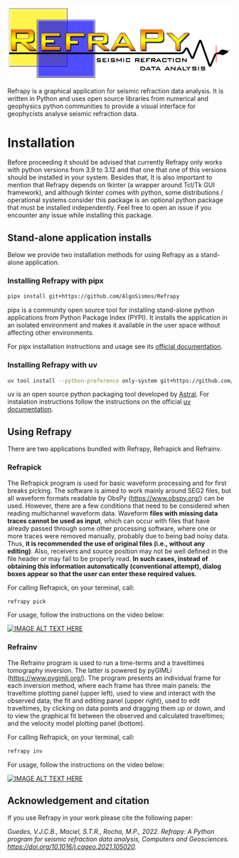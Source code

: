 ![](src/refrapy/images/refrapy_logo.png)

Refrapy is a graphical application for seismic refraction data analysis. It is written in Python and uses 
open source libraries from numerical and geophysics python communities to 
provide a visual interface for geophycists analyse seismic refraction data.

# Installation

Before proceeding it should be advised that currently Refrapy only works with python versions from 3.9 to 3.12 and that one that one of this versions should be installed in your system. Besides that, It is also important to mention that Refrapy depends on tkinter (a wrapper around Tcl/Tk GUI framework), and although tkinter comes with python, some  distributions / operational systems consider this package is an optional python package that must be installed independently. Feel free to open an issue if you encounter any issue while installing this package.

## Stand-alone application installs

Below we provide two installation methods for using Refrapy as a stand-alone application.

### Installing Refrapy with pipx
```bash
pipx install git+https://github.com/AlgoSismos/Refrapy
```

pipx is a community open source tool for installing stand-alone python applications from Python Package Index (PYPI). It installs the application in an isolated environment and makes it available in the user space 
without affecting other environments.

For pipx installation instructions and usage see its [official documentation](https://pipx.pypa.io/stable/docs/).

### Installing Refrapy with uv

```bash
uv tool install --python-preference only-system git+https://github.com/AlgoSismos/Refrapy
```

uv is an open source python packaging tool developed by [Astral](https://astral.sh/). For instalation instructions follow the instructions on the official [uv documentation](https://docs.astral.sh/uv/).

<!-- ### Installing Refrapy using pip/env


### Installing Refrapy using conda

THE DESCRIPTION BELOW IS OUTDATED:

It is recommended the use of Anaconda (https://www.anaconda.com/), because it simplifies package management.
Once it is installed, run the following commands on the Anaconda prompt (**tested on Windows 10 system, with Python 3.8.13**):

   ```
   conda create -n refrapy python=3.8
   conda activate refrapy
   conda install obspy
   conda install -c gimli -c conda-forge pygimli
   pip install pmw
   ```
    
Once all the necessary packages are installed, extract Refrapick.py, Refrainv.py and the images folder to a directory on your computer. Sample data are also available for download.

You can execute the Python files by running:

   ```
   python Refrapick.py
   python Refrainv.py
   ``` -->

## Using Refrapy

There are two applications bundled with Refrapy, Refrapick and Refrainv. 

### Refrapick

The Refrapick program is used for basic waveform processing and for first breaks picking. The software is aimed to work mainly around SEG2 files, but all waveform formats readable by ObsPy (https://www.obspy.org/) can be used. However, there are a few conditions that need to be considered when reading multichannel waveform data. Waveform **files with missing data traces cannot be used as input**, which can occur with files that have already passed through some other processing software, where one or more traces were removed manually, probably due to being bad noisy data. Thus, **it is recommended the use of original files (i.e., without any editing)**. Also, receivers and source position may not be well defined in the file header or may fail to be properly read. **In such cases, instead of obtaining this information automatically (conventional attempt), dialog boxes appear so that the user can enter these required values**.

For calling Refrapick, on your terminal, call:
```bash
refrapy pick
```

For usage, follow the instructions on the video below:

[![IMAGE ALT TEXT HERE](https://img.youtube.com/vi/3a9eZW4WKjI/0.jpg)](https://www.youtube.com/watch?v=3a9eZW4WKjI)


### Refrainv

The Refrainv program is used to run a time-terms and a traveltimes tomography inversion. The latter is powered by pyGIMLi (https://www.pygimli.org/). The program presents an individual frame for each inversion method, where each frame has three main panels: the traveltime plotting panel (upper left), used to view and interact with the observed data; the fit and editing panel (upper right), used to edit traveltimes, by clicking on data points and dragging them up or down, and to view the graphical fit between the observed and calculated traveltimes; and the velocity model plotting panel (bottom). 

For calling Refrapick, on your terminal, call:
```bash
refrapy inv
```

For usage, follow the instructions on the video below:

[![IMAGE ALT TEXT HERE](https://img.youtube.com/vi/rOJjxoc2cbU/0.jpg)](https://www.youtube.com/watch?v=rOJjxoc2cbU)

<!-- ## Reporting errors and asking questions

We encourage users to open an issue in this repository when encountering an error or when in doubt about a functionality or any other subject regarding the use of the software. Please keep in mind that, in its current state, Refrapy is mantained by few active contributors that are not always available for development, so bug fixing might take some time to be properly adressed. -->

## Acknowledgement and citation

If you use Refrapy in your work please cite the following paper:

*Guedes, V.J.C.B., Maciel, S.T.R., Rocha, M.P., 2022. Refrapy: A Python program for seismic refraction data analysis, Computers and Geosciences. https://doi.org/10.1016/j.cageo.2021.105020.*
